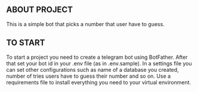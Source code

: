 ## ABOUT PROJECT
This is a simple bot that picks a number that user have to guess.

## TO START
To start a project you need to create a telegram bot using BotFather.
After that set your bot id in your .env file (as in .env.sample).
In a settings file you can set other configurations such as name of a database you created, number of tries users have to guess their number and so on.
Use a requirements file to install everything you need to your virtual environment.